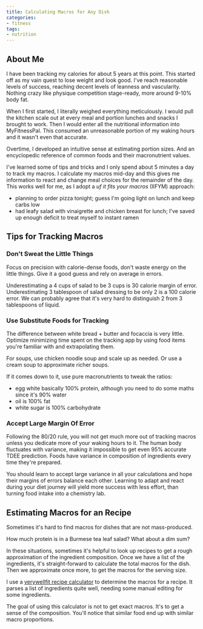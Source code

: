 ```yaml
---
title: Calculating Macros for Any Dish
categories:
- fitness
tags:
- nutrition
---
```


## About Me

I have been tracking my calories for about 5 years at this point.
This started off as my vain quest to lose weight and look good.
I've reach reasonable levels of success, reaching decent levels of leanness and vascularity.
Nothing crazy like physique competition stage-ready, more around 9-10% body fat.

When I first started, I literally weighed everything meticulously.
I would pull the kitchen scale out at every meal and portion lunches and snacks I brought to work.
Then I would enter all the nutritional information into MyFitnessPal.
This consumed an unreasonable portion of my waking hours and it wasn't even that accurate.

Overtime, I developed an intuitive sense at estimating portion sizes.
And an encyclopedic reference of common foods and their macronutrient values.

I've learned some of tips and tricks and I only spend about 5 minutes a day to track my macros.
I calculate my macros mid-day and this gives me information to react and change meal choices for the remainder of the day.
This works well for me, as I adopt a *uf it fits your macros* (IIFYM) approach:

* planning to order pizza tonight; guess I'm going light on lunch and keep carbs low
* had leafy salad with vinaigrette and chicken breast for lunch;
    I've saved up enough deficit to treat myself to instant ramen

## Tips for Tracking Macros

### Don't Sweat the Little Things

Focus on precision with calorie-dense foods, don't waste energy on the little things.
Give it a good guess and rely on average in errors.

Underestimating a 4 cups of salad to be 3 cups is 30 calorie margin of error.
Underestimating 3 tablespoon of salad dressing to be only 2 is a 100 calorie error.
We can probably agree that it's very hard to distinguish 2 from 3 tablespoons of liquid.

### Use Substitute Foods for Tracking

The difference between white bread + butter and focaccia is very little.
Optimize minimizing time spent on the tracking app by using food items you're familiar with and extrapolating them.

For soups, use chicken noodle soup and scale up as needed.
Or use a cream soup to approximate richer soups.

If it comes down to it, use pure macronutrients to tweak the ratios:

* egg white basically 100% protein, although you need to do some maths since it's 90% water
* oil is 100% fat
* white sugar is 100% carbohydrate

### Accept Large Margin Of Error

Following the 80/20 rule, you will not get much more out of tracking macros unless you dedicate more of your waking
hours to it.
The human body fluctuates with variance, making it impossible to get even 95% accurate TDEE prediction.
Foods have variance in composition of ingredients every time they're prepared.

You should learn to accept large variance in all your calculations and hope their margins of errors balance each other.
Learning to adapt and react during your diet journey will yield more success with less effort, than turning food intake
into a chemistry lab.

## Estimating Macros for an Recipe

Sometimes it's hard to find macros for dishes that are not mass-produced.

How much protein is in a Burmese tea leaf salad?
What about a dim sum?

In these situations, sometimes it's helpful to look up recipes to get a rough approximation of the ingredient composition.
Once we have a list of the ingredients, it's straight-forward to calculate the total macros for the dish.
Then we approximate once more, to get the macros for the serving size.

I use a [verywellfit recipe calculator][1] to determine the macros for a recipe.
It parses a list of ingredients quite well, needing some manual editing for some ingredients.

[1]: https://www.verywellfit.com/recipe-nutrition-analyzer-4157076

The goal of using this calculator is not to get exact macros.
It's to get a sense of the composition.
You'll notice that similar food end up with similar macro proportions.
